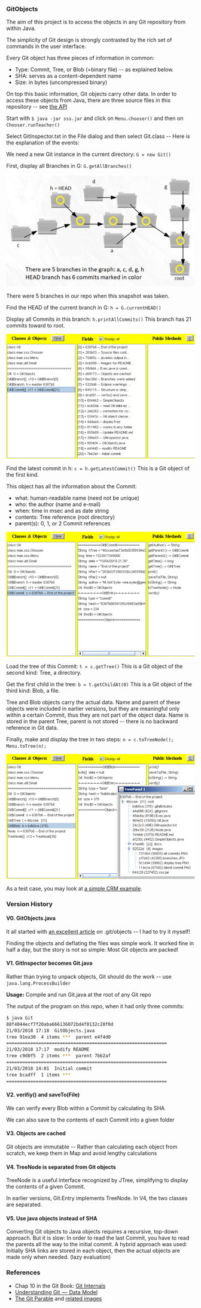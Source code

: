 ### GitObjects

The aim of this project is to access the objects in any Git repository from within Java.

The simplicity of Git design is strongly contrasted by the rich set of commands in the user interface. 

Every Git object has three pieces of information in common:
* Type: Commit, Tree, or Blob (=binary file) -- as explained below.
* SHA: serves as a content-dependent name
* Size: in bytes (uncompressed binary)

On top this basic information, Git objects carry other data. In order to access these objects from Java, there are three source files in this repository -- see [the API](https://maeyler.github.io/GitObjects/)

Start with `$ java -jar sss.jar` and click on `Menu.chooser()` and then on `Chooser.runTeacher()`

Select GitInspector.txt in the File dialog and then select Git.class -- Here is the explanation of the events:

We need a new Git instance in the current directory: `G = new Git()`

First, display all Branches in G:  `G.getAllBranches()`

![tree branches](images/branches.JPG)

There were 5 branches in our repo when this snapshot was taken. 

Find the HEAD of the current branch in G:  `h = G.currentHEAD()`

Display all Commits in this branch:  `h.printAllCommits()`  This branch has 21 commits toward to root.

![all commits](images/all%20commits.PNG)

Find the latest commit in h:  `c = h.getLatestCommit()`  This is a Git object of the first kind.

This object has all the information about the Commit: 
* what: human-readable name (need not be unique)
* who: the author (name and e-mail)
* when: time in msec and as date string
* contents: Tree reference (root directory)
* parent(s): 0, 1, or 2 Commit references

![latest commit](images/latest%20commit.PNG)

Load the tree of this Commit:  `t = c.getTree()`  This is a Git object of the second kind: Tree, a directory.

Get the first child in the tree:  `b = t.getChildAt(0)`  This is a Git object of the third kind: Blob, a file.

Tree and Blob objects carry the actual data. Name and parent of these objects were included in earlier versions, but they are meaningful only within a certain Commit, thus they are not part of the object data. Name is stored in the parent Tree, parent is not stored -- there is no backward reference in Git data.

Finally, make and display the tree in two steps:  `n = c.toTreeNode(); Menu.toTree(n);`

![display tree](images/display%20tree.PNG)

As a test case, you may look at [a simple CRM example](cust/customer.md).

### Version History

#### V0. GitObjects.java

It all started with [an excellent article](https://hackernoon.com/https-medium-com-zspajich-understanding-git-data-model-95eb16cc99f5) on .git/objects -- I had to try it myself!

Finding the objects and deflating the files was simple work. It worked fine in half a day, but the story is not so simple: Most Git objects are packed!


#### V1. GitInspector becomes Git.java

Rather than trying to unpack objects, Git should do the work -- use `java.lang.ProcessBuilder` 

**Usage:** Compile and run Git.java at the root of any Git repo

The output of the program on *this repo*, when it had only three commits:
```sh
$ java Git
88f4044ecf7f20aba666136072bd4f0132c28f0d
21/03/2018 17:18  GitObjects.java
tree 91ea30  4 items ***  parent e4f4d0
============================================================
21/03/2018 17:17  modify README
tree c9d0f5  2 items ***  parent 7bb2af
============================================================
21/03/2018 14:01  Initial commit
tree bcadff  1 items ***
============================================================
```

#### V2. verifiy() and saveTo(File)

We can verify every Blob within a Commit by calculating its SHA 

We can also save to the contents of each Commit into a given folder

#### V3. Objects are cached

Git objects are immutable -- Rather than calculating each object from scratch, we keep them in Map and avoid lengthy calculations

#### V4. TreeNode is separated from Git objects

TreeNode is a useful interface recognized by JTree, simplifying to display the contents of a given Commit.

In earlier versions, Git.Entry implements TreeNode. In V4, the two classes are separated.

#### V5. Use java objects instead of SHA

Converting Git objects to Java objects requires a recursive, top-down approach. But it is slow: In order to read the last Commit, you have to read the parents all the way to the initial commit. A hybrid approach was used: Initially SHA links are stored in each object, then the actual objects are made only when needed. (lazy evaluation)

### References

* Chap 10 in the Git Book: [Git Internals](https://git-scm.com/book/en/v2/Git-Internals-Plumbing-and-Porcelain)
* [Understanding Git  —  Data Model](https://hackernoon.com/https-medium-com-zspajich-understanding-git-data-model-95eb16cc99f5)
* [The Git Parable](http://tom.preston-werner.com/2009/05/19/the-git-parable.html) and [related images](https://practical-neuroimaging.github.io/_downloads/git_parable_johan_herland.pdf)

